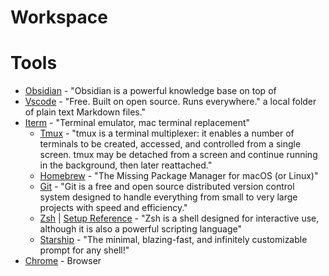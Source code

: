 # Workspace

# Tools
- [Obsidian](https://obsidian.md) - "Obsidian is a powerful knowledge base on top of
- [Vscode](https://code.visualstudio.com/) - "Free. Built on open source. Runs everywhere."
a local folder of plain text Markdown files."
- [Iterm](https://iterm2.com) - "Terminal emulator, mac terminal replacement"
  - [Tmux](https://github.com/tmux/tmux) - "tmux is a terminal multiplexer: it enables a number of terminals to be created, accessed, and controlled from a single screen. tmux may be detached from a screen and continue running in the background, then later reattached."
  - [Homebrew](https://brew.sh/) - "The Missing Package Manager for macOS (or Linux)"
  - [Git](https://git-scm.com/) - "Git is a free and open source distributed version control system designed to handle everything from small to very large projects with speed and efficiency."
  - [Zsh](https://www.zsh.org/) | [Setup Reference](https://github.com/ervinismu/workspace/blob/main/zsh_setup.md) - "Zsh is a shell designed for interactive use, although it is also a powerful scripting language"
  - [Starship](https://starship.rs/) - "The minimal, blazing-fast, and infinitely customizable prompt for any shell!"
- [Chrome](https://www.google.com/chrome) - Browser
